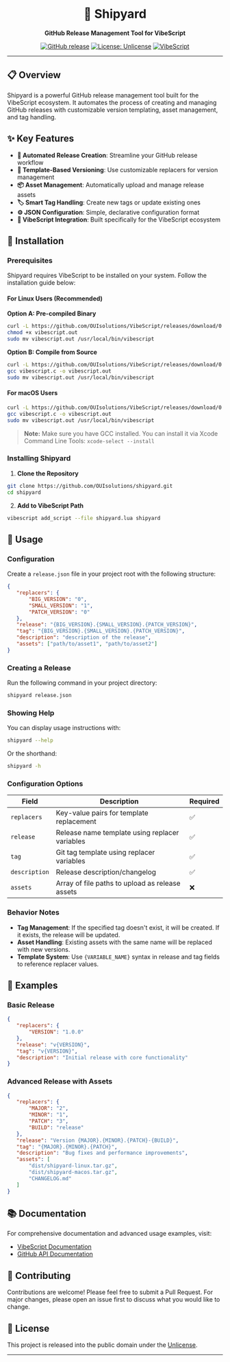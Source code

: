 <div align="center">

# 🚢 Shipyard

**GitHub Release Management Tool for VibeScript**

[![GitHub release](https://img.shields.io/github/release/OUIsolutions/shipyard.svg)](https://github.com/OUIsolutions/shipyard/releases)
[![License: Unlicense](https://img.shields.io/badge/license-Unlicense-blue.svg)](https://unlicense.org/)
[![VibeScript](https://img.shields.io/badge/powered%20by-VibeScript-orange.svg)](https://github.com/OUIsolutions/VibeScript)

---

</div>

## 📋 Overview

Shipyard is a powerful GitHub release management tool built for the VibeScript ecosystem. It automates the process of creating and managing GitHub releases with customizable version templating, asset management, and tag handling.

## ✨ Key Features

- **🔄 Automated Release Creation**: Streamline your GitHub release workflow
- **📝 Template-Based Versioning**: Use customizable replacers for version management
- **📦 Asset Management**: Automatically upload and manage release assets
- **🏷️ Smart Tag Handling**: Create new tags or update existing ones
- **⚙️ JSON Configuration**: Simple, declarative configuration format
- **🔧 VibeScript Integration**: Built specifically for the VibeScript ecosystem

## 🚀 Installation

### Prerequisites

Shipyard requires VibeScript to be installed on your system. Follow the installation guide below:

#### For Linux Users (Recommended)

**Option A: Pre-compiled Binary**
```bash
curl -L https://github.com/OUIsolutions/VibeScript/releases/download/0.36.0/vibescript.out -o vibescript.out
chmod +x vibescript.out
sudo mv vibescript.out /usr/local/bin/vibescript
```

**Option B: Compile from Source**
```bash
curl -L https://github.com/OUIsolutions/VibeScript/releases/download/0.36.0/amalgamation.c -o vibescript.c
gcc vibescript.c -o vibescript.out
sudo mv vibescript.out /usr/local/bin/vibescript
```

#### For macOS Users

```bash
curl -L https://github.com/OUIsolutions/VibeScript/releases/download/0.36.0/amalgamation.c -o vibescript.c
gcc vibescript.c -o vibescript.out
sudo mv vibescript.out /usr/local/bin/vibescript
```

> **Note:** Make sure you have GCC installed. You can install it via Xcode Command Line Tools: `xcode-select --install`

### Installing Shipyard

1. **Clone the Repository**
```bash
git clone https://github.com/OUIsolutions/shipyard.git
cd shipyard
```

2. **Add to VibeScript Path**
```bash
vibescript add_script --file shipyard.lua shipyard
```

## 📖 Usage

### Configuration

Create a `release.json` file in your project root with the following structure:

```json
{
   "replacers": {
       "BIG_VERSION": "0",
       "SMALL_VERSION": "1",
       "PATCH_VERSION": "0"
   },
   "release": "{BIG_VERSION}.{SMALL_VERSION}.{PATCH_VERSION}",
   "tag": "{BIG_VERSION}.{SMALL_VERSION}.{PATCH_VERSION}",
   "description": "description of the release",
   "assets": ["path/to/asset1", "path/to/asset2"]
}
```

### Creating a Release

Run the following command in your project directory:

```bash
shipyard release.json
```

### Showing Help

You can display usage instructions with:

```bash
shipyard --help
```

Or the shorthand:

```bash
shipyard -h
```

### Configuration Options

| Field | Description | Required |
|-------|-------------|----------|
| `replacers` | Key-value pairs for template replacement | ✅ |
| `release` | Release name template using replacer variables | ✅ |
| `tag` | Git tag template using replacer variables | ✅ |
| `description` | Release description/changelog | ✅ |
| `assets` | Array of file paths to upload as release assets | ❌ |

### Behavior Notes

- **Tag Management**: If the specified tag doesn't exist, it will be created. If it exists, the release will be updated.
- **Asset Handling**: Existing assets with the same name will be replaced with new versions.
- **Template System**: Use `{VARIABLE_NAME}` syntax in release and tag fields to reference replacer values.

## 🔧 Examples

### Basic Release

```json
{
   "replacers": {
       "VERSION": "1.0.0"
   },
   "release": "v{VERSION}",
   "tag": "v{VERSION}",
   "description": "Initial release with core functionality"
}
```

### Advanced Release with Assets

```json
{
   "replacers": {
       "MAJOR": "2",
       "MINOR": "1",
       "PATCH": "3",
       "BUILD": "release"
   },
   "release": "Version {MAJOR}.{MINOR}.{PATCH}-{BUILD}",
   "tag": "{MAJOR}.{MINOR}.{PATCH}",
   "description": "Bug fixes and performance improvements",
   "assets": [
       "dist/shipyard-linux.tar.gz",
       "dist/shipyard-macos.tar.gz",
       "CHANGELOG.md"
   ]
}
```

## 📚 Documentation

For comprehensive documentation and advanced usage examples, visit:

- [VibeScript Documentation](https://github.com/OUIsolutions/VibeScript)
- [GitHub API Documentation](https://docs.github.com/en/rest/releases)

## 🤝 Contributing

Contributions are welcome! Please feel free to submit a Pull Request. For major changes, please open an issue first to discuss what you would like to change.

## 📄 License

This project is released into the public domain under the [Unlicense](LICENSE).

---

